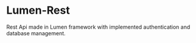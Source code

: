 # Lumen-Rest
Rest Api made in Lumen framework with implemented authentication and database management.

